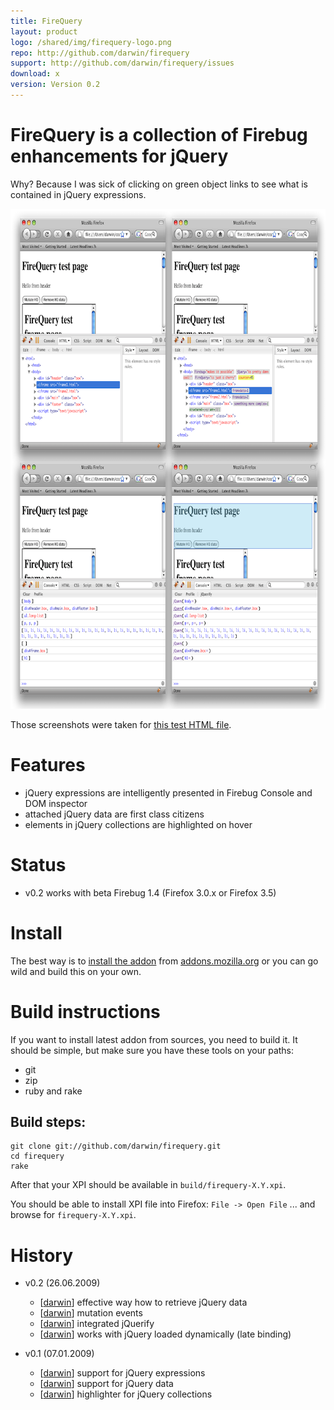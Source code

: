 ```yaml
---
title: FireQuery
layout: product
logo: /shared/img/firequery-logo.png
repo: http://github.com/darwin/firequery
support: http://github.com/darwin/firequery/issues
download: x
version: Version 0.2
---
```


# FireQuery is a collection of Firebug enhancements for jQuery

Why? Because I was sick of clicking on green object links to see what is contained in jQuery expressions.

<a href="/img/intro.png"><img src="/img/intro-small.png" width="800" height="800" class="small-shadow"></a>

Those screenshots were taken for [this test HTML file][testsource].

# Features

* jQuery expressions are intelligently presented in Firebug Console and DOM inspector
* attached jQuery data are first class citizens
* elements in jQuery collections are highlighted on hover

# Status

* v0.2 works with beta Firebug 1.4 (Firefox 3.0.x or Firefox 3.5)

# Install 

The best way is to [install the addon][download] from [addons.mozilla.org](http://addons.mozilla.org) or you can go wild and build this on your own.

# Build instructions

If you want to install latest addon from sources, you need to build it. 
It should be simple, but make sure you have these tools on your paths:

* git
* zip
* ruby and rake

## Build steps:

    git clone git://github.com/darwin/firequery.git
    cd firequery
    rake
  
After that your XPI should be available in ``build/firequery-X.Y.xpi``.

You should be able to install XPI file into Firefox: ``File -> Open File`` ... and browse for ``firequery-X.Y.xpi``.

# History

* v0.2 (26.06.2009)
  * [[darwin][darwin]] effective way how to retrieve jQuery data
  * [[darwin][darwin]] mutation events
  * [[darwin][darwin]] integrated jQuerify
  * [[darwin][darwin]] works with jQuery loaded dynamically (late binding)

* v0.1 (07.01.2009)
  * [[darwin][darwin]] support for jQuery expressions
  * [[darwin][darwin]] support for jQuery data
  * [[darwin][darwin]] highlighter for jQuery collections 

[darwin]: http://github.com/darwin
[download]: https://addons.mozilla.org/en-US/firefox/addon/1843
[firebug]: https://addons.mozilla.org/en-US/firefox/addon/1843
[testsource]: http://github.com/darwin/firequery/tree/master/test/index.html